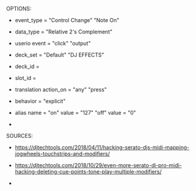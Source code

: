 OPTIONS:


- event_type =            "Control Change"
                          "Note On"

- data_type =             "Relative 2&apos;s Complement"

- userio event =          "click"
                          "output"

- deck_set =              "Default"
                          "DJ EFFECTS"

- deck_id =

- slot_id = 

- translation action_on =  "any"
                           "press"

- behavior =               "explicit"

- alias name =             "on"    value = "127"
                           "off"   value = "0"

- 



SOURCES:

- https://djtechtools.com/2018/04/11/hacking-serato-djs-midi-mapping-jogwheels-touchstrips-and-modifiers/

- https://djtechtools.com/2018/10/29/even-more-serato-dj-pro-midi-hacking-deleting-cue-points-tone-play-multiple-modifiers/

- 
